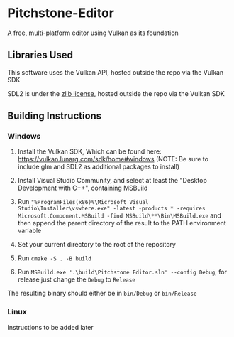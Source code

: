 # Pitchstone-Editor
A free, multi-platform editor using Vulkan as its foundation

## Libraries Used

This software uses the Vulkan API, hosted outside the repo via the Vulkan SDK

SDL2 is under the [zlib license](https://www.libsdl.org/license.php), hosted outside the repo via the Vulkan SDK

## Building Instructions

### Windows

1) Install the Vulkan SDK, Which can be found here: https://vulkan.lunarg.com/sdk/home#windows (NOTE: Be sure to include glm and SDL2 as additional packages to install)

2) Install Visual Studio Community, and select at least the "Desktop Development with C++", containing MSBuild

3) Run `"%ProgramFiles(x86)%\Microsoft Visual Studio\Installer\vswhere.exe" -latest -products * -requires Microsoft.Component.MSBuild -find MSBuild\**\Bin\MSBuild.exe` and then append the parent directory of the result to the PATH environment variable

4) Set your current directory to the root of the repository

5) Run `cmake -S . -B build`

6) Run `MSBuild.exe '.\build\Pitchstone Editor.sln' --config Debug`, for release just change the `Debug` to `Release`

The resulting binary should either be in `bin/Debug` or `bin/Release`

### Linux

Instructions to be added later